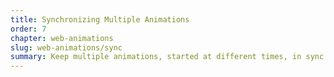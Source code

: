 ```yaml
---
title: Synchronizing Multiple Animations
order: 7
chapter: web-animations
slug: web-animations/sync
summary: Keep multiple animations, started at different times, in sync.
---
```

